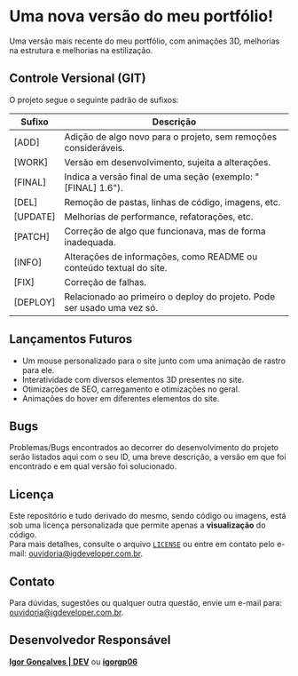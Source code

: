 # Uma nova versão do meu portfólio!

Uma versão mais recente do meu portfólio, com animações 3D, melhorias na estrutura e melhorias na estilização.

## Controle Versional (GIT)

O projeto segue o seguinte padrão de sufixos:

| Sufixo   | Descrição                                                               |
| -------- | ----------------------------------------------------------------------- |
| [ADD]    | Adição de algo novo para o projeto, sem remoções consideráveis.         |
| [WORK]   | Versão em desenvolvimento, sujeita a alterações.                        |
| [FINAL]  | Indica a versão final de uma seção (exemplo: "[FINAL] 1.6").            |
| [DEL]    | Remoção de pastas, linhas de código, imagens, etc.                      |
| [UPDATE] | Melhorias de performance, refatorações, etc.                            |
| [PATCH]  | Correção de algo que funcionava, mas de forma inadequada.               |
| [INFO]   | Alterações de informações, como README ou conteúdo textual do site.     |
| [FIX]    | Correção de falhas.                                                     |
| [DEPLOY] | Relacionado ao primeiro o deploy do projeto. Pode ser usado uma vez só. |

## Lançamentos Futuros

- Um mouse personalizado para o site junto com uma animação de rastro para ele.  
- Interatividade com diversos elementos 3D presentes no site.   
- Otimizações de SEO, carregamento e otimizações no geral.  
- Animações do hover em diferentes elementos do site.

## Bugs

Problemas/Bugs encontrados ao decorrer do desenvolvimento do projeto serão listados aqui com o seu ID, uma breve descrição, a versão em que foi encontrado e em qual versão foi solucionado.

## Licença

Este repositório e tudo derivado do mesmo, sendo código ou imagens, está sob uma licença personalizada que permite apenas a **visualização** do código.   
Para mais detalhes, consulte o arquivo [`LICENSE`](./LICENSE) ou entre em contato pelo e-mail: ouvidoria@igdeveloper.com.br.

## Contato

Para dúvidas, sugestões ou qualquer outra questão, envie um e-mail para: ouvidoria@igdeveloper.com.br.

## Desenvolvedor Responsável

**[Igor Gonçalves | DEV](https://igdeveloper.com.br)** ou [**igorgp06**](https://github.com/igorgp06)